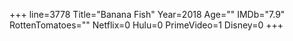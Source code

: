 +++
line=3778
Title="Banana Fish"
Year=2018
Age=""
IMDb="7.9"
RottenTomatoes=""
Netflix=0
Hulu=0
PrimeVideo=1
Disney=0
+++

